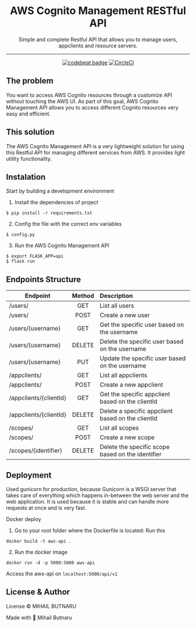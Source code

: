 <div align="center">
<h1> AWS Cognito Management RESTful API </h1>
<p1>Simple and complete Restful API that allows you to manage users, appclients and resource servers.</p1>
</div>
<hr/>


<div align="center">
  
[![codebeat badge](https://codebeat.co/badges/4bc85150-b64e-4faa-8a3c-e1658a15217b)](https://codebeat.co/projects/github-com-mihailbutnaru-awscognitomanagement-api-master)
[![CircleCI](https://circleci.com/gh/MihailButnaru/AWSCognitoManagement-API.svg?style=svg)](https://circleci.com/gh/MihailButnaru/AWSCognitoManagement-API)

</div>

## The problem 
You want to access AWS Cognito resources through a customize API without touching the AWS UI. As part
of this goal, AWS Cognito Management API allows you to access different Cognito resources very easy
and efficient.

## This solution
The AWS Cognito Management API is a very lightweight solution for using this Restful API for managing
different services from AWS. It provides light utility functionality.

## Instalation
Start by building a development environment

1. Install the dependencies of project
```
$ pip install -r requirements.txt
```
2. Config the file with the correct env variables
```
$ config.py
```
3. Run the AWS Cognito Management API
```
$ export FLASK_APP=api
$ flask run
```

## Endpoints Structure

| Endpoint        | Method  | Description  |
| ------------- |:-------------:| :-----|
| /users/     | GET | List all users |
| /users/     | POST      |   Create a new user |
| /users/{username} | GET |  Get the specific user based on the username |
| /users/{username} | DELETE |  Delete the specific user based on the username |
| /users/{username} | PUT |  Update the specific user based on the username |
| /appclients/     | GET | List all appclients |
| /appclients/     | POST      |   Create a new appclient |
| /appclients/{clientId}     | GET | Get the specific appclient based on the clientId |
| /appclients/{clientId}     | DELETE      |   Delete a specific appclient based on the clientId |
| /scopes/     | GET | List all scopes |
| /scopes/     | POST | Create a new scope|
| /scopes/{identifier}     | DELETE | Delete the specific scope based on the identifier |



## Deployment
Used gunicorn for production, because Gunicorn is a WSGI server that takes care
of everything which happens in-between the web server and the web application.
It is used because it is stable and can handle more requests at once and is very fast.

Docker deploy
1. Go to your root folder where the Dockerfile is located: Run this
```
docker build -t aws-api .
```
2. Run the docker image
```
docker run -d -p 5000:5000 aws-api
```
Access the aws-api on ```localhost:5000/api/v1```

## License & Author
License © MIHAIL BUTNARU

Made with 💖 Mihail Butnaru
